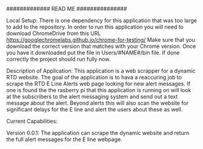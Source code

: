 #############   READ ME   ###############

Local Setup:
There is one dependency for this application that was too large to add to the repository. 
In order to run this application you will need  to download ChromeDrive from this URL 
https://googlechromelabs.github.io/chrome-for-testing/ 
Make sure that you download the correct version that matches with your Chrome version. 
Once you have it downloaded put the file in Users/#NAME#/bin file. 
If done correctly the project should run fully now.

Description of Application:
This application is a web scrapper for a dynamic RTD website. The goal of the application 
is to hava a reaccuring job to scrape the RTD E Line Alerts web page looking for new alert
messages. If one is found the the rasberry pi that this application is running on will look 
at the subscribers to the alert messaging system and send out a text message about the alert. 
Beyond alerts this will also scan the website for significant delays for the E line and alert 
the users about these as well. 


Current Capabilities: 

Version 0.0.1:
The application can scrape the dynamic website and return the full alert messages for the E line
webpage. 
